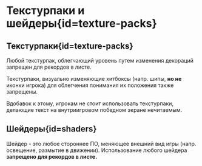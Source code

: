 <div class='panel fade js-scroll-anim' data-anim='fade'>

# Текстурпаки и шейдеры{id=texture-packs}

## Текстурпаки{id=texture-packs}

Любой текстурпак, облегчающий уровень путем изменения декораций запрещен для рекордов в листе.

Текстурпаки, визуально изменяющие хитбоксы (напр. шипы, **но не** иконки игрока) для облегчения понимания их положения также запрещены.

Вдобавок к этому, игрокам не стоит использовать текстурпаки, делающие текст на внутриигровом победном экране нечитаемым.

## Шейдеры{id=shaders}

Шейдер - это любое стороннее ПО, меняющее внешний вид игры (напр. освещение, размытие в движении). Использование любого шейдера **запрещено для рекордов в листе.**

</div>
